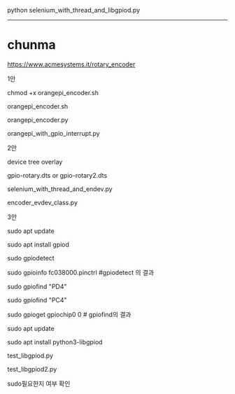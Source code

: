 python selenium_with_thread_and_libgpiod.py  

-----------------------------
# chunma
https://www.acmesystems.it/rotary_encoder

1안 

chmod +x orangepi_encoder.sh

orangepi_encoder.sh

orangepi_encoder.py

orangepi_with_gpio_interrupt.py


2안 

device tree overlay

gpio-rotary.dts or gpio-rotary2.dts

selenium_with_thread_and_endev.py

encoder_evdev_class.py 


3안

sudo apt update

sudo apt install gpiod

sudo gpiodetect

sudo gpioinfo fc038000.pinctrl #gpiodetect 의 결과

sudo gpiofind "PD4"

sudo gpiofind "PC4"

sudo gpioget gpiochip0 0 # gpiofind의 결과


sudo apt update

sudo apt install python3-libgpiod


test_libgpiod.py

test_libgpiod2.py

sudo필요한지 여부 확인


